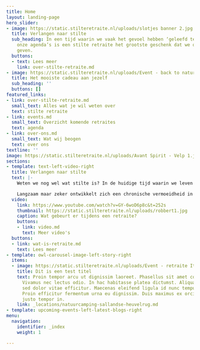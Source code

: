 ```yaml
---
title: Home
layout: landing-page
hero_slider:
- image: https://static.stilteretraite.nl/uploads/slotjes banner 2.jpg
  title: Verlangen naar stilte
  sub_heading: In een tijd waarin we vaak het gevoel hebben ‘geleefd te worden’ door
    onze agenda’s is een stilte retraite het grootste geschenk dat we onszelf kunnen
    geven.
  buttons:
  - text: Lees meer
    link: over-stilte-retraite.md
- image: https://static.stilteretraite.nl/uploads/Event - back to nature.jpg
  title: Het mooiste cadeau aan jezelf
  sub_heading: ''
  buttons: []
featured_links:
- link: over-stilte-retraite.md
  small_text: Alles wat je wil weten over
  text: stilte retraite
- link: events.md
  small_text: Overzicht komende retraites
  text: agenda
- link: over-ons.md
  small_text: Wat wij beogen
  text: over ons
textline: ''
image: https://static.stilteretraite.nl/uploads/Avant Spirit - Velp 1.jpg
sections:
- template: text-left-video-right
  title: Verlangen naar stilte
  text: |-
    Weten we nog wel wat stilte is? In de huidige tijd waarin we leven laten we ons zo meesleuren door het collectieve ritme, dat we het gevoel hebben ‘geleefd te worden’ door onze agenda’s. We staan onszelf nauwelijks toe om stil te staan bij waar we eigenlijk mee bezig zijn. En: of wat we aan het doen zijn nog wel klopt met waar we van binnen eigenlijk naar verlangen. Onze innerlijke fluisterstem wordt stelselmatig overstemd door de aanjager in ons.

    Langzaam maar zeker ontwikkelt zich een chronische vermoeidheid in ons, die er tijdens vakanties uitkomt, of ons narrig of ziek maakt. Nergens is het stil; niet om ons, niet in ons.
  video:
    link: https://www.youtube.com/watch?v=GY-6woD6p8c&t=252s
    thumbnail: https://static.stilteretraite.nl/uploads/robbert1.jpg
    caption: Wat gebeurt er tijdens een retraite?
    buttons:
    - link: video.md
      text: Meer video's
  buttons:
  - link: wat-is-retraite.md
    text: Lees meer
- template: owl-carousel-image-left-story-right
  items:
  - image: https://static.stilteretraite.nl/uploads/Event - retraite Italie 2.jpg
    title: Dit is een test titel
    text: Proin tempor arcu ut dignissim laoreet. Phasellus sit amet commodo est.
      Vivamus nec lectus odio. In hac habitasse platea dictumst. Aliquam vehicula
      sed dolor vitae efficitur. Maecenas eleifend ligula id nunc tempus scelerisque.
      Proin efficitur fermentum urna eu dignissim. Duis maximus ex orci, nec sodales
      justo tempor in.
    link: _locations/natuurcamping-sallandse-heuvelrug.md
- template: upcoming-events-left-latest-blogs-right
menu:
  navigation:
    identifier: _index
    weight: 1

---
```


